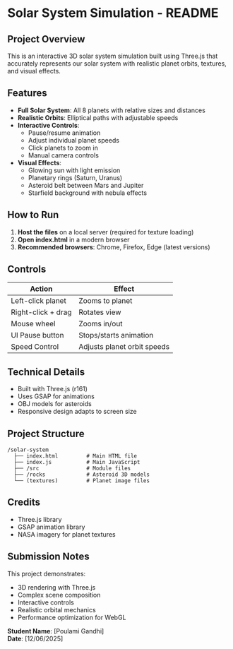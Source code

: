 # Solar System Simulation - README

## Project Overview
This is an interactive 3D solar system simulation built using Three.js that accurately represents our solar system with realistic planet orbits, textures, and visual effects.

## Features
- **Full Solar System**: All 8 planets with relative sizes and distances
- **Realistic Orbits**: Elliptical paths with adjustable speeds
- **Interactive Controls**: 
  - Pause/resume animation
  - Adjust individual planet speeds
  - Click planets to zoom in
  - Manual camera controls
- **Visual Effects**:
  - Glowing sun with light emission
  - Planetary rings (Saturn, Uranus)
  - Asteroid belt between Mars and Jupiter
  - Starfield background with nebula effects

## How to Run
1. **Host the files** on a local server (required for texture loading)
2. **Open index.html** in a modern browser
3. **Recommended browsers**: Chrome, Firefox, Edge (latest versions)

## Controls
| Action | Effect |
|--------|--------|
| Left-click planet | Zooms to planet |
| Right-click + drag | Rotates view |
| Mouse wheel | Zooms in/out |
| UI Pause button | Stops/starts animation |
| Speed Control | Adjusts planet orbit speeds |

## Technical Details
- Built with Three.js (r161)
- Uses GSAP for animations
- OBJ models for asteroids
- Responsive design adapts to screen size

## Project Structure
```
/solar-system
  ├── index.html         # Main HTML file
  ├── index.js           # Main JavaScript
  ├── /src               # Module files
  ├── /rocks             # Asteroid 3D models
  └── (textures)         # Planet image files
```

## Credits
- Three.js library
- GSAP animation library
- NASA imagery for planet textures

## Submission Notes
This project demonstrates:
- 3D rendering with Three.js
- Complex scene composition
- Interactive controls
- Realistic orbital mechanics
- Performance optimization for WebGL

**Student Name**: [Poulami Gandhi]    
**Date**: [12/06/2025]  

